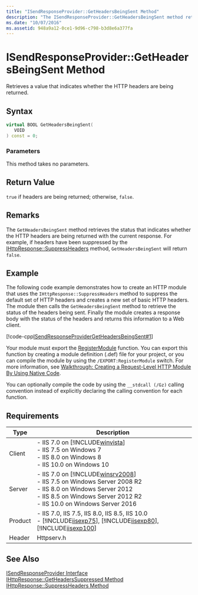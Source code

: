 ```yaml
---
title: "ISendResponseProvider::GetHeadersBeingSent Method"
description: "The ISendResponseProvider::GetHeadersBeingSent method retrieves a value that indicates whether the HTTP headers are being returned."
ms.date: "10/07/2016"
ms.assetid: 948a9a12-0ce1-9d96-c798-b3d8e6a377fa
---
```

# ISendResponseProvider::GetHeadersBeingSent Method
Retrieves a value that indicates whether the HTTP headers are being returned.  
  
## Syntax  
  
```cpp  
virtual BOOL GetHeadersBeingSent(  
   VOID  
) const = 0;  
```  
  
### Parameters  
 This method takes no parameters.  
  
## Return Value  
 `true` if headers are being returned; otherwise, `false`.  
  
## Remarks  
 The `GetHeadersBeingSent` method retrieves the status that indicates whether the HTTP headers are being returned with the current response. For example, if headers have been suppressed by the [IHttpResponse::SuppressHeaders](../../web-development-reference/native-code-api-reference/ihttpresponse-suppressheaders-method.md) method, `GetHeadersBeingSent` will return `false`.  
  
## Example  
 The following code example demonstrates how to create an HTTP module that uses the `IHttpResponse::SuppressHeaders` method to suppress the default set of HTTP headers and creates a new set of basic HTTP headers. The module then calls the `GetHeadersBeingSent` method to retrieve the status of the headers being sent. Finally the module creates a response body with the status of the headers and returns this information to a Web client.  
  
 [!code-cpp[ISendResponseProviderGetHeadersBeingSent#1](../../../samples/snippets/cpp/VS_Snippets_IIS/IIS7/ISendResponseProviderGetHeadersBeingSent/cpp/ISendResponseProviderGetHeadersBeingSent.cpp#1)]  
  
 Your module must export the [RegisterModule](../../web-development-reference/native-code-api-reference/pfn-registermodule-function.md) function. You can export this function by creating a module definition (.def) file for your project, or you can compile the module by using the `/EXPORT:RegisterModule` switch. For more information, see [Walkthrough: Creating a Request-Level HTTP Module By Using Native Code](../../web-development-reference/native-code-development-overview/walkthrough-creating-a-request-level-http-module-by-using-native-code.md).  
  
 You can optionally compile the code by using the `__stdcall (/Gz)` calling convention instead of explicitly declaring the calling convention for each function.  
  
## Requirements  
  
|Type|Description|  
|----------|-----------------|  
|Client|-   IIS 7.0 on [!INCLUDE[winvista](../../wmi-provider/includes/winvista-md.md)]<br />-   IIS 7.5 on Windows 7<br />-   IIS 8.0 on Windows 8<br />-   IIS 10.0 on Windows 10|  
|Server|-   IIS 7.0 on [!INCLUDE[winsrv2008](../../wmi-provider/includes/winsrv2008-md.md)]<br />-   IIS 7.5 on Windows Server 2008 R2<br />-   IIS 8.0 on Windows Server 2012<br />-   IIS 8.5 on Windows Server 2012 R2<br />-   IIS 10.0 on Windows Server 2016|  
|Product|-   IIS 7.0, IIS 7.5, IIS 8.0, IIS 8.5, IIS 10.0<br />-   [!INCLUDE[iisexp75](../../web-development-reference/native-code-api-reference/includes/iisexp75-md.md)], [!INCLUDE[iisexp80](../../web-development-reference/native-code-api-reference/includes/iisexp80-md.md)], [!INCLUDE[iisexp100](../../web-development-reference/native-code-api-reference/includes/iisexp100-md.md)]|  
|Header|Httpserv.h|  
  
## See Also  
 [ISendResponseProvider Interface](../../web-development-reference/native-code-api-reference/isendresponseprovider-interface.md)   
 [IHttpResponse::GetHeadersSuppressed Method](../../web-development-reference/native-code-api-reference/ihttpresponse-getheaderssuppressed-method.md)   
 [IHttpResponse::SuppressHeaders Method](../../web-development-reference/native-code-api-reference/ihttpresponse-suppressheaders-method.md)
